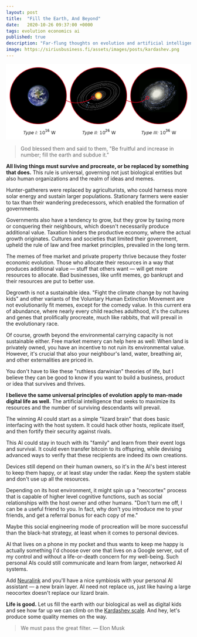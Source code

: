 ```yaml
---
layout: post
title:  "Fill the Earth, And Beyond"
date:   2020-10-26 09:37:00 +0000
tags: evolution economics ai
published: true
description: "Far-flung thoughts on evolution and artificial intelligence."
image: https://siriusbusiness.fi/assets/images/posts/kardashev.png
---
```

![Kardashev scale](/assets/images/posts/kardashev.png)

> God blessed them and said to them, "Be fruitful and increase in number; fill the earth and subdue it."

**All living things must survive and procreate, or be replaced by something that does.** This rule is universal, governing not just biological entities but also human organizations and the realm of ideas and memes.

Hunter-gatherers were replaced by agriculturists, who could harness more solar energy and sustain larger populations. Stationary farmers were easier to tax than their wandering predecessors, which enabled the formation of governments.

Governments also have a tendency to grow, but they grow by taxing more or conquering their neighbours, which doesn't necessarily produce additional value. Taxation hinders the productive economy, where the actual growth originates. Cultures and societies that limited their government, upheld the rule of law and free market principles, prevailed in the long term.

The memes of free market and private property thrive because they foster economic evolution. Those who allocate their resources in a way that produces additional value — stuff that others want — will get more resources to allocate. Bad businesses, like unfit memes, go bankrupt and their resources are put to better use.

Degrowth is not a sustainable idea. "Fight the climate change by not having kids" and other variants of the Voluntary Human Extinction Movement are not evolutionarily fit memes, except for the comedy value. In this current era of abundance, where nearly every child reaches adulthood, it's the cultures and genes that prolifically procreate, much like rabbits, that will prevail in the evolutionary race.

Of course, growth beyond the environmental carrying capacity is not sustainable either. Free market memery can help here as well: When land is privately owned, you have an incentive to not ruin its environmental value. However, it's crucial that also your neighbour's land, water, breathing air, and other externalities are priced in.

You don't have to like these "ruthless darwinian" theories of life, but I believe they can be good to know if you want to build a business, product or idea that survives and thrives.

**I believe the same universal principles of evolution apply to man-made digital life as well.** The artificial intelligence that seeks to maximize its resources and the number of surviving descendants will prevail.

The winning AI could start as a simple "lizard brain" that does basic interfacing with the host system. It could hack other hosts, replicate itself, and then fortify their security against rivals.

This AI could stay in touch with its "family" and learn from their event logs and survival. It could even transfer bitcoin to its offspring, while devising advanced ways to verify that these recipients are indeed its own creations.

Devices still depend on their human owners, so it's in the AI's best interest to keep them happy, or at least stay under the radar. Keep the system stable and don't use up all the resources.

Depending on its host environment, it might spin up a "neocortex" process that is capable of higher level cognitive functions, such as social relationships with the host owner and other humans. "Don't turn me off, I can be a useful friend to you. In fact, why don't you introduce me to your friends, and get a referral bonus for each copy of me."

Maybe this social engineering mode of procreation will be more successful than the black-hat strategy, at least when it comes to personal devices.

AI that lives on a phone in my pocket and thus wants to keep me happy is actually something I'd choose over one that lives on a Google server, out of my control and without a life-or-death concern for my well-being. Such personal AIs could still communicate and learn from larger, networked AI systems.

Add [Neuralink](https://waitbutwhy.com/2017/04/neuralink.html) and you'll have a nice symbiosis with your personal AI assistant — a new brain layer. AI need not replace us, just like having a large neocortex doesn't replace our lizard brain.

**Life is good.** Let us fill the earth with our biological as well as digital kids and see how far up we can climb on the [Kardashev scale](https://en.wikipedia.org/wiki/Kardashev_scale). And hey, let's produce some quality memes on the way.

> We must pass the great filter. — Elon Musk
